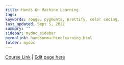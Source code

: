 ```yaml
---
title: Hands On Machine Learning
tags: 
keywords: rouge, pygments, prettify, color coding,
last_updated: Sept 5, 2022
summary: ""
sidebar: mydoc_sidebar
permalink: handsonmachinelearning.html
folder: mydoc
---
```


[Course Link](https://learning.oreilly.com/library/view/hands-on-machine-learning/9781098125967/preface01.html) |
[Edit page here](https://github.com/bhbharat/bhbharat.github.io/edit/gh-pages/pages/mydoc/book-Hands-On-Machine-Learning.md)


